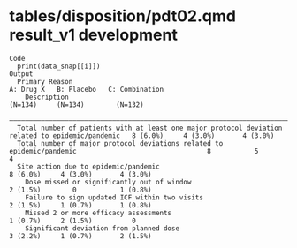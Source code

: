 # tables/disposition/pdt02.qmd result_v1 development

    Code
      print(data_snap[[i]])
    Output
      Primary Reason                                                                                     A: Drug X   B: Placebo   C: Combination
        Description                                                                                       (N=134)     (N=134)        (N=132)    
      ——————————————————————————————————————————————————————————————————————————————————————————————————————————————————————————————————————————
      Total number of patients with at least one major protocol deviation related to epidemic/pandemic   8 (6.0%)     4 (3.0%)       4 (3.0%)   
      Total number of major protocol deviations related to epidemic/pandemic                                 8           5              4       
      Site action due to epidemic/pandemic                                                               8 (6.0%)     4 (3.0%)       4 (3.0%)   
        Dose missed or significantly out of window                                                       2 (1.5%)        0           1 (0.8%)   
        Failure to sign updated ICF within two visits                                                    2 (1.5%)     1 (0.7%)       1 (0.8%)   
        Missed 2 or more efficacy assessments                                                            1 (0.7%)     2 (1.5%)          0       
        Significant deviation from planned dose                                                          3 (2.2%)     1 (0.7%)       2 (1.5%)   

